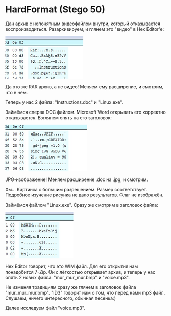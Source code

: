 # HardFormat (Stego 50)

Дан [архив](https://github.com/vnide/AeroSpace-CTF/blob/master/HardFormat/HardFormat.zip) с непонятным видеофайлом внутри, который отказывается воспроизводиться. Разархивируем, и глянем это "видео" в Hex Editor'е:

![](https://github.com/vnide/AeroSpace-CTF/blob/master/HardFormat/files/1.jpg)

Да это же RAR архив, а не видео! Меняем ему расширение, и смотрим, что в нём.

Теперь у нас 2 файла: "Instructions.doc" и "Linux.exe".

Займёмся сперва DOC файлом. Microsoft Word открывать его корректно отказывается. Взглянем опять на его заголовок:

![](https://github.com/vnide/AeroSpace-CTF/blob/master/HardFormat/files/2.jpg)

JPG-изображение! Меняем расширение .doc на .jpg, и смотрим.

Хм... Картинка с большим разрешением. Размер соответствует. Подробное изучение рисунка не дало результатов. Флаг не изображён.

Займёмся файлом "Linux.exe". Сразу же смотрим в заголовок файла:

![](https://github.com/vnide/AeroSpace-CTF/blob/master/HardFormat/files/3.jpg)

Hex Editor говорит, что это WIM файл. Для его открытия нам понадобится 7-Zip. Он с лёгкостью открывает архив, и теперь у нас опять 2 новых файла: "mur_mur_mur.bmp" и "voice.mp3".

Не изменяя традициям сразу же глянем в заголовок файла "mur_mur_mur.bmp". "ID3" говорит нам о том, что перед нами mp3 файл. Слушаем, ничего интересного, обычная песенка:)

Далее исследуем файл "voice.mp3".


